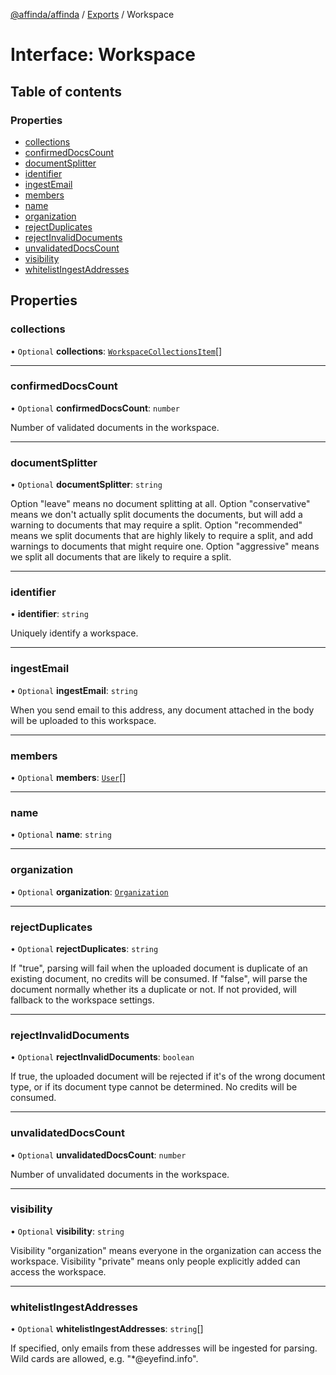 [@affinda/affinda](../README.md) / [Exports](../modules.md) / Workspace

# Interface: Workspace

## Table of contents

### Properties

- [collections](Workspace.md#collections)
- [confirmedDocsCount](Workspace.md#confirmeddocscount)
- [documentSplitter](Workspace.md#documentsplitter)
- [identifier](Workspace.md#identifier)
- [ingestEmail](Workspace.md#ingestemail)
- [members](Workspace.md#members)
- [name](Workspace.md#name)
- [organization](Workspace.md#organization)
- [rejectDuplicates](Workspace.md#rejectduplicates)
- [rejectInvalidDocuments](Workspace.md#rejectinvaliddocuments)
- [unvalidatedDocsCount](Workspace.md#unvalidateddocscount)
- [visibility](Workspace.md#visibility)
- [whitelistIngestAddresses](Workspace.md#whitelistingestaddresses)

## Properties

### collections

• `Optional` **collections**: [`WorkspaceCollectionsItem`](WorkspaceCollectionsItem.md)[]

___

### confirmedDocsCount

• `Optional` **confirmedDocsCount**: `number`

Number of validated documents in the workspace.

___

### documentSplitter

• `Optional` **documentSplitter**: `string`

Option "leave" means no document splitting at all. Option "conservative" means we don't actually split documents the documents, but will add a warning to documents that may require a split. Option "recommended" means we split documents that are highly likely to require a split, and add warnings to documents that might require one. Option "aggressive" means we split all documents that are likely to require a split.

___

### identifier

• **identifier**: `string`

Uniquely identify a workspace.

___

### ingestEmail

• `Optional` **ingestEmail**: `string`

When you send email to this address, any document attached in the body will be uploaded to this workspace.

___

### members

• `Optional` **members**: [`User`](User.md)[]

___

### name

• `Optional` **name**: `string`

___

### organization

• `Optional` **organization**: [`Organization`](Organization.md)

___

### rejectDuplicates

• `Optional` **rejectDuplicates**: `string`

If "true", parsing will fail when the uploaded document is duplicate of an existing document, no credits will be consumed. If "false", will parse the document normally whether its a duplicate or not. If not provided, will fallback to the workspace settings.

___

### rejectInvalidDocuments

• `Optional` **rejectInvalidDocuments**: `boolean`

If true, the uploaded document will be rejected if it's of the wrong document type, or if its document type cannot be determined. No credits will be consumed.

___

### unvalidatedDocsCount

• `Optional` **unvalidatedDocsCount**: `number`

Number of unvalidated documents in the workspace.

___

### visibility

• `Optional` **visibility**: `string`

Visibility "organization" means everyone in the organization can access the workspace. Visibility "private" means only people explicitly added can access the workspace.

___

### whitelistIngestAddresses

• `Optional` **whitelistIngestAddresses**: `string`[]

If specified, only emails from these addresses will be ingested for parsing. Wild cards are allowed, e.g. "*@eyefind.info".
